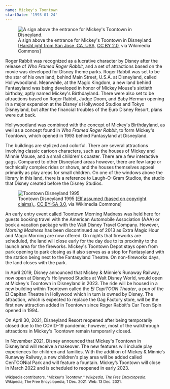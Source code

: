 ```yaml
---
name: Mickey's Toontown
startDate: '1993-01-24'
---
```


<figure class="align-right">
<img src="https://upload.wikimedia.org/wikipedia/commons/thumb/9/91/Mickeys_Toontown_entrance_sign.jpg/300px-Mickeys_Toontown_entrance_sign.jpg" alt="A sign above the entrance for Mickey's Toontown in Disneyland." title="A sign above the entrance for Mickey's Toontown in Disneyland.">

<figcaption>A sign above the entrance for Mickey's Toontown in Disneyland. [<a href="https://commons.wikimedia.org/wiki/File:Mickeys_Toontown_entrance_sign.jpg">HarshLight from San Jose, CA, USA</a>, <a href="https://creativecommons.org/licenses/by/2.0">CC BY 2.0</a>, via Wikimedia Commons]</figcaption>
</figure>

Roger Rabbit was recognized as a lucrative character by Disney after the release of _Who Framed Roger Rabbit_, and a set of attractions based on the movie was developed for Disney theme parks. Roger Rabbit was set to be the star of his own land, behind Main Street, U.S.A. at Disneyland, called Hollywoodland. Meanwhile, at the Magic Kingdom, a new land behind Fantasyland was being developed in honor of Mickey Mouse's sixtieth birthday, aptly named Mickey's Birthdayland. There were also set to be attractions based on Roger Rabbit, Judge Doom, and Baby Herman opening in a major expansion at the Disney's Hollywood Studios and Tokyo Disneyland, but after the financial troubles of the Euro Disney Resort, plans were cut back.

Hollywoodland was combined with the concept of Mickey's Birthdayland, as well as a concept found in _Who Framed Roger Rabbit_, to form Mickey's Toontown, which opened in 1993 behind Fantasyland at Disneyland.

The buildings are stylized and colorful. There are several attractions involving classic cartoon characters, such as the houses of Mickey and Minnie Mouse, and a small children's coaster. There are a few interactive gags. Compared to other Disneyland areas however, there are few large or technically complex rides or shows, and the houses themselves appeal primarily as play areas for small children. On one of the windows above the library in this land, there is a reference to Laugh-O-Gram Studios, the studio that Disney created before the Disney Studios.

<figure class="align-center">
<img src="https://upload.wikimedia.org/wikipedia/commons/7/7a/Toontown95_wb.jpg" alt="Toontown Disneyland 1995" title="Toontown Disneyland 1995">

<figcaption>Toontown Disneyland 1995 [<a href="https://commons.wikimedia.org/wiki/File:Toontown95_wb.jpg">Elf assumed (based on copyright claims).</a>, <a href="http://creativecommons.org/licenses/by-sa/3.0/">CC BY-SA 3.0</a>, via Wikimedia Commons]</figcaption>
</figure>

An early entry event called Toontown Morning Madness was held here for guests booking travel with the American Automobile Association (AAA) or book a vacation package with the Walt Disney Travel Company. However, _Morning Madness_ has been discontinued as of 2013 as Extra Magic Hour and Magic Morning are now offered. On nights that fireworks are scheduled, the land will close early for the day due to its proximity to the launch area for the fireworks. Mickey's Toontown Depot stays open from park opening to park closing as it also serves as a stop for Fantasyland with the station being next to the Fantasyland Theatre. On non-fireworks days, the land closes with the park.

In April 2019, Disney announced that Mickey & Minnie's Runaway Railway, now open at Disney's Hollywood Studios at Walt Disney World, would open at Mickey's Toontown in Disneyland in 2023. The ride will be housed in a new building within Toontown called the _El CapiTOON Theater_, a pun of the El Capitan Theatre in Hollywood which in turn is owned by Disney. The attraction, which is expected to replace the Gag Factory store, will be the first new attraction added in Toontown since Roger Rabbit's Car Toon Spin opened in 1994.

On April 30, 2021, Disneyland Resort reopened after being temporarily closed due to the COVID-19 pandemic; however, most of the walkthrough attractions in Mickey's Toontown remain temporarily closed.

In November 2021, Disney announced that Mickey's Toontown in Disneyland will receive a makeover. The new features will include play experiences for children and families. With the addition of Mickey & Minnie’s Runaway Railway, a new children's play area will be added called CenTOONial Park and will feature a fountain. Mickey’s Toontown will close in March 2022 and is scheduled to reopened in early 2023.

<small>Wikipedia contributors. "Mickey's Toontown." _Wikipedia, The Free Encyclopedia_. Wikipedia, The Free Encyclopedia, 1 Dec. 2021. Web. 13 Dec. 2021.</small>
